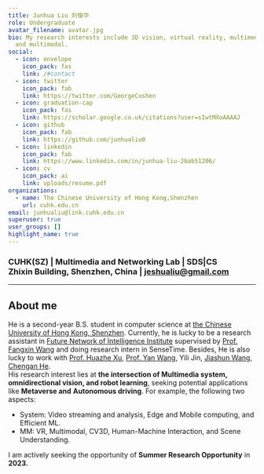 ```yaml
---
title: Junhua Liu 刘俊华
role: Undergraduate
avatar_filename: avatar.jpg
bio: My research interests include 3D vision, virtual reality, multimedia system
  and multimodal.
social:
  - icon: envelope
    icon_pack: fas
    link: /#contact
  - icon: twitter
    icon_pack: fab
    link: https://twitter.com/GeorgeCushen
  - icon: graduation-cap
    icon_pack: fas
    link: https://scholar.google.co.uk/citations?user=sIwtMXoAAAAJ
  - icon: github
    icon_pack: fab
    link: https://github.com/junhualiu0
  - icon: linkedin
    icon_pack: fab
    link: https://www.linkedin.com/in/junhua-liu-2bab51206/
  - icon: cv
    icon_pack: ai
    link: uploads/resume.pdf
organizations:
  - name: The Chinese University of Hong Kong,Shenzhen
    url: cuhk.edu.cn
email: junhualiu@link.cuhk.edu.cn
superuser: true
user_groups: []
highlight_name: true
---
```

### CUHK(SZ) | Multimedia and Networking Lab | SDS|CS <br /> Zhixin Building, Shenzhen, China | jeshualiu@gmail.com

- - -

## About me

He is a second-year B.S. student in computer science at [the Chinese University of Hong Kong, Shenzhen](https://www.cuhk.edu.cn). Currently, he is lucky to be a research assistant in [Future Network of Intelligence Institute](https://fnii.cuhk.edu.cn/) supervised by [Prof. Fangxin Wang](https://mypage.cuhk.edu.cn/academics/wangfangxin/publications.html) and doing research intern in SenseTime. Besides, He is also lucky to work with [Prof. Huazhe Xu](http://hxu.rocks/), [Prof. Yan Wang](https://air.tsinghua.edu.cn/en/info/1046/1379.html), Yili Jin, [Jiashun Wang](https://jiashunwang.github.io/), [Chengan He](http://cs.yale.edu/homes/che/).\
His research interest lies at **the intersection of Multimedia system, omnidirectional vision, and robot learning**, seeking potential applications like **Metaverse and** **Autonomous driving**. For example, the following two aspects: 

* System: Video streaming and analysis, Edge and Mobile computing, and Efficient ML.
* MM: VR, Multimodal, CV3D, Human-Machine Interaction, and Scene Understanding.

I am actively seeking the opportunity of **Summer Research Opportunity** in **2023.**